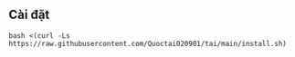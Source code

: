 

## Cài đặt 
```
bash <(curl -Ls https://raw.githubusercontent.com/Quoctai020901/tai/main/install.sh)
```
